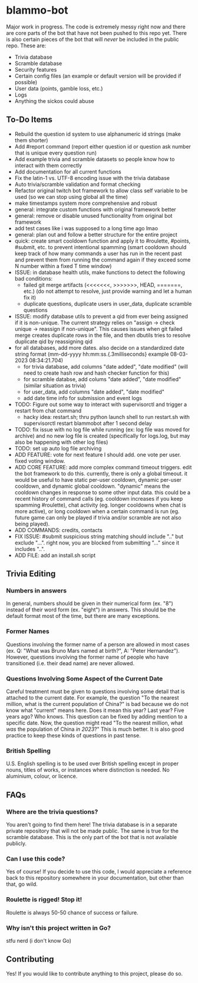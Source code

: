 # blammo-bot

Major work in progress. The code is extremely messy right now and there are core parts of the bot that have not been pushed to this repo yet. There is also certain pieces of the bot that will *never* be included in the public repo. These are: 
- Trivia database
- Scramble database
- Security features
- Certain config files (an example or default version will be provided if possible)
- User data (points, gamble loss, etc.)
- Logs
- Anything the sickos could abuse


## To-Do Items

- Rebuild the question id system to use alphanumeric id strings (make them shorter)
- Add #report command (report either question id or question ask number that is unique every question run)
- Add example trivia and scramble datasets so people know how to interact with them correctly
- Add documentation for all current functions
- Fix the latin-1 vs. UTF-8 encoding issue with the trivia database
- Auto trivia/scramble validation and format checking
- Refactor original twitch bot framework to allow class self variable to be used (so we can stop using global all the time)
- make timestamps system more comprehensive and robust
- general: integrate custom functions with original framework better
- general: remove or disable unused functionality from original bot framework
- add test cases like i was supposed to a long time ago lmao
- general: plan out and follow a better structure for the entire project
- quick: create smart cooldown function and apply it to #roulette, #points, #submit, etc. to prevent intentional spamming (smart cooldown should keep track of how many commands a user has run in the recent past and prevent them from running the command again if they exceed some N number within a fixed T time window)
- ISSUE: in database health utils, make functions to detect the following bad conditions:
    - failed git merge artifacts (<<<<<<<, >>>>>>>, HEAD, =======, etc.) (do not attempt to resolve, just provide warning and let a human fix it)
    - duplicate questions, duplicate users in user_data, duplicate scramble questions
- ISSUE: modify database utils to prevent a qid from ever being assigned if it is non-unique. The current strategy relies on "assign -> check unique -> reassign if non-unique". This causes issues when git failed merge creates duplicate rows in the file, and then dbutils tries to resolve duplicate qid by reassigning qid
- for all databases, add more dates. also decide on a standardized date string format (mm-dd-yyyy hh:mm:ss.{.3milliseconds} example 08-03-2023 08:34:21.704)  
    - for trivia database, add columns "date added", "date modified" (will need to create hash row and hash checker function for this)
    - for scramble databse, add colums "date added", "date modified" (similar situation as trivia)
    - for user_data, add columns "date added", "date modified"
    - add date time info for submission and event logs
- TODO: Figure out some way to interact with supervisorctl and trigger a restart from chat command
    - hacky idea: restart.sh; thru python launch shell to run restart.sh with supervisorctl restart blammobot after 1 second delay
- TODO: fix issue with no log file while running (ex: log file was moved for archive) and no new log file is created (specifically for logs.log, but may also be happening with other log files)
- TODO: set up auto log file archiving
- ADD FEATURE: vote for next feature I should add. one vote per user. fixed voting window. 
- ADD CORE FEATURE: add more complex command timeout triggers. edit the bot framework to do this. currently, there is only a global timeout. it would be useful to have static per-user cooldown, dynamic per-user cooldown, and dynamic global cooldown. "dynamic" means the cooldown changes in response to some other input data. this could be a recent history of command calls (eg. cooldown increases if you keep spamming #roulette), chat activity (eg. longer cooldowns when chat is more active), or long cooldown when a certain command is run (eg. future game can only be played if trivia and/or scramble are not also being played).
- ADD COMMANDS: credits, contacts
- FIX ISSUE: #submit suspicious string matching should include ".." but exclude "...". right now, you are blocked from submitting "..." since it includes "..". 
- ADD FILE: add an install.sh script

## Trivia Editing

### Numbers in answers

In general, numbers should be given in their numerical form (ex. "8") instead of their word form (ex. "eight") in answers. This should be the default format most of the time, but there are many exceptions. 

### Former Names

Questions involving the former name of a person are allowed in most cases (ex. Q: "What was Bruno Mars named at birth?", A: "Peter Hernandez"). However, questions involving the former name of people who have transitioned (i.e. their dead name) are never allowed.

### Questions Involving Some Aspect of the Current Date

Careful treatment must be given to questions involving some detail that is attached to the current date. For example, the question "To the nearest million, what is the current population of China?" is bad because we do not know what "current" means here. Does it mean this year? Last year? Five years ago? Who knows. This question can be fixed by adding mention to a specific date. Now, the question might read "To the nearest million, what _was_ the population of China _in 2023_?" This is much better. It is also good practice to keep these kinds of questions in past tense. 

### British Spelling

U.S. English spelling is to be used over British spelling except in proper nouns, titles of works, or instances where distinction is needed. No aluminium, colour, or licence. 

## FAQs

### Where are the trivia questions? 
You aren't going to find them here! The trivia database is in a separate private repository that will not be made public. The same is true for the scramble database. This is the only part of the bot that is not available publicly.

### Can I use this code? 
Yes of course! If you decide to use this code, I would appreciate a reference back to this repository somewhere in your documentation, but other than that, go wild. 

### Roulette is rigged! Stop it! 
Roulette is always 50-50 chance of success or failure. 

### Why isn't this project written in Go?
stfu nerd (i don't know Go)


## Contributing

Yes! If you would like to contribute anything to this project, please do so. 
